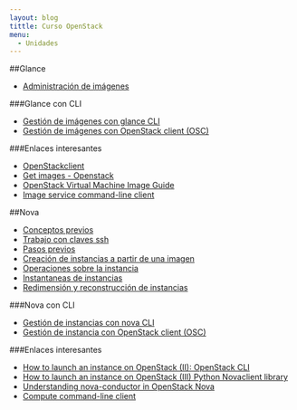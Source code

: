 ```yaml
---
layout: blog
tittle: Curso OpenStack
menu:
  - Unidades
---
```


##Glance

* [Administración de imágenes](imagenes)

###Glance con CLI

* [Gestión de imágenes con glance CLI](imagenes_cli)
* [Gestión de imágenes con OpenStack client (OSC)](imagenes_osc)

###Enlaces interesantes

* [OpenStackclient](http://docs.openstack.org/developer/python-openstackclient/)
* [Get images - Openstack](http://docs.openstack.org/image-guide/content/ch_obtaining_images.html)
* [OpenStack Virtual Machine Image Guide](http://docs.openstack.org/image-guide/content/)
* [ Image service command-line client](http://docs.openstack.org/cli-reference/content/glanceclient_commands.html)


##Nova

* [Conceptos previos](conceptos_previos)
* [Trabajo con claves ssh](claves_ssh)
* [Pasos previos](previos)
* [Creación de instancias a partir de una imagen](instancias1)
* [Operaciones sobre la instancia](operaciones)
* [Instantaneas de instancias](instantaneas)
* [Redimensión y reconstrucción de instancias](redimension)

###Nova con CLI

* [Gestión de instancias con nova CLI](instancia_cli)
* [Gestión de instancia con OpenStack client (OSC)](instancia_osc)

###Enlaces interesantes

* [How to launch an instance on OpenStack (II): OpenStack CLI](http://albertomolina.wordpress.com/2013/11/20/how-to-launch-an-instance-on-openstack-ii-openstack-cli/)
* [How to launch an instance on OpenStack (III) Python Novaclient library](https://albertomolina.wordpress.com/2013/11/20/how-to-launch-an-instance-on-openstack-iii-python-novaclient-library/)
* [Understanding nova-conductor in OpenStack Nova](http://cloudystuffhappens.blogspot.com.es/2013/04/understanding-nova-conductor-in.html)
* [Compute command-line client](http://docs.openstack.org/cli-reference/content/novaclient_commands.html)